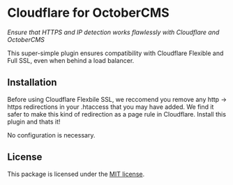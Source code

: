 # Cloudflare for OctoberCMS

*Ensure that HTTPS and IP detection works flawlessly with Cloudflare and OctoberCMS*

This super-simple plugin ensures compatibility with Cloudflare Flexible and Full SSL, even when behind a load balancer.

## Installation

Before using Cloudflare Flexbile SSL, we reccomend you remove any http -> https redirections in your .htaccess that you may have added. We find it safer to make this kind of redirection as a page rule in Cloudflare. Install this plugin and thats it! 

No configuration is necessary.

## License

This package is licensed under the [MIT license](https://github.com/FoxxMD/laravel-elasticbeanstalk-cron/blob/master/LICENSE.txt).
